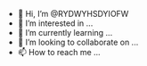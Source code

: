 - 👋 Hi, I’m @RYDWYHSDYIOFW
- 👀 I’m interested in ...
- 🌱 I’m currently learning ...
- 💞️ I’m looking to collaborate on ...
- 📫 How to reach me ...

<!---
RYDWYHSDYIOFW/RYDWYHSDYIOFW is a ✨ special ✨ repository because its `README.md` (this file) appears on your GitHub profile.
You can click the Preview link to take a look at your changes.
--->
